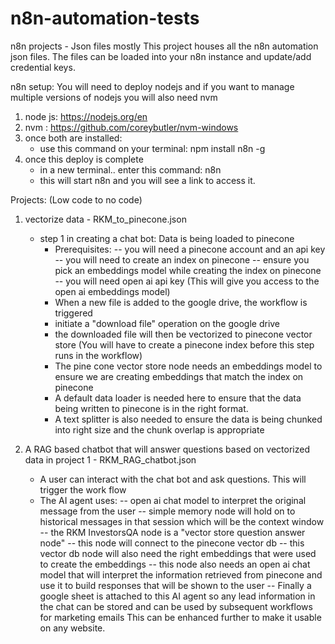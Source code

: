 # n8n-automation-tests
n8n projects - Json files mostly
This project houses all the n8n automation json files. The files can be loaded into your n8n instance and update/add credential keys.

n8n setup:
You will need to deploy nodejs and if you want to manage multiple versions of nodejs you will also need nvm 
1. node js: https://nodejs.org/en
2. nvm : https://github.com/coreybutler/nvm-windows
3. once both are installed:
    - use this command on your terminal: npm install n8n -g
4. once this deploy is complete
    - in a new terminal.. enter this command: n8n
    - this will start n8n and you will see a link to access it.


Projects: (Low code to no code)
1. vectorize data - RKM_to_pinecone.json
    - step 1 in creating a chat bot: Data is being loaded to pinecone
      - Prerequisites:
        -- you will need a pinecone account and an api key
        -- you will need to create an index on pinecone
        -- ensure you pick an embeddings model while creating the index on pinecone
        -- you will need open ai api key (This will give you access to the open ai embeddings model)
      - When a new file is added to the google drive, the workflow is triggered
      - initiate a "download file" operation on the google drive
      - the downloaded file will then be vectorized to pinecone vector store (You will have to create a pinecone index before this step runs in the workflow)
      - The pine cone vector store node needs an embeddings model to ensure we are creating embeddings that match the index on pinecone
      - A default data loader is needed here to ensure that the data being written to pinecone is in the right format.
      - A text splitter is also needed to ensure the data is being chunked into right size and the chunk overlap is appropriate
     
2. A RAG based chatbot that will answer questions based on vectorized data in project 1 - RKM_RAG_chatbot.json
   - A user can interact with the chat bot and ask questions. This will trigger the work flow
   - The AI agent uses:
     -- open ai chat model to interpret the original message from the user
     -- simple memory node will hold on to historical messages in that session which will be the context window
     -- the RKM InvestorsQA node is a "vector store question answer node"
         -- this node will connect to the pinecone vector db
             -- this vector db node will also need the right embeddings that were used to create the embeddings
         -- this node also needs an open ai chat model that will interpret the information retrieved from pinecone and use it to build responses that will be shown to the user
     -- Finally a google sheet is attached to this AI agent so any lead information in the chat can be stored and can be used by subsequent workflows for marketing emails
     This can be enhanced further to make it usable on any website.


        
